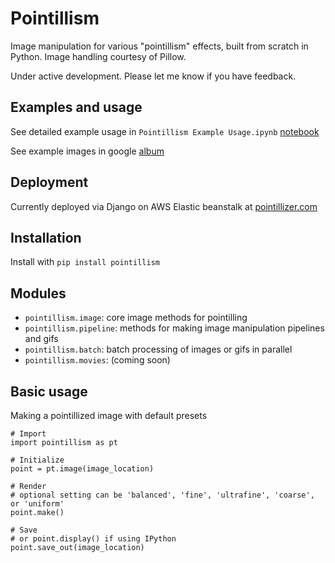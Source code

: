# Pointillism
Image manipulation for various "pointillism" effects, built from scratch in Python. Image handling courtesy of Pillow. 

Under active development. Please let me know if you have feedback.

## Examples and usage
See detailed example usage in `Pointillism Example Usage.ipynb` [notebook](https://github.com/tsennott/pointillism/blob/master/Pointillism%20Example%20Usage.ipynb)

See example images in google [album](https://photos.app.goo.gl/Dv6IObEJnsxKI3bn1)

## Deployment
Currently deployed via Django on AWS Elastic beanstalk at [pointillizer.com](http://www.pointillizer.com)

## Installation
Install with `pip install pointillism`

## Modules
* `pointillism.image`: core image methods for pointilling
* `pointillism.pipeline`: methods for making image manipulation pipelines and gifs
* `pointillism.batch`: batch processing of images or gifs in parallel
* `pointillism.movies`: (coming soon)

## Basic usage
Making a pointillized image with default presets 
```
# Import 
import pointillism as pt

# Initialize
point = pt.image(image_location)

# Render
# optional setting can be 'balanced', 'fine', 'ultrafine', 'coarse', or 'uniform'
point.make() 

# Save
# or point.display() if using IPython
point.save_out(image_location) 
```

